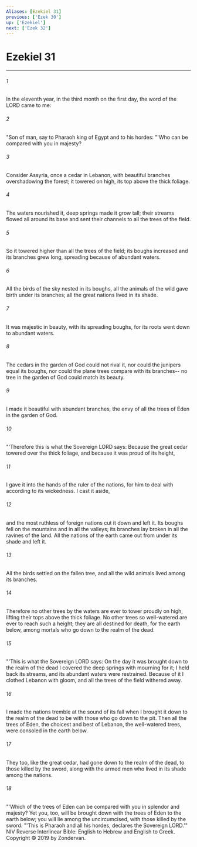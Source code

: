 ```yaml
---
Aliases: [Ezekiel 31]
previous: ['Ezek 30']
up: ['Ezekiel']
next: ['Ezek 32']
---
```

# Ezekiel 31

***


###### 1 
In the eleventh year, in the third month on the first day, the word of the LORD came to me: 

###### 2 
"Son of man, say to Pharaoh king of Egypt and to his hordes: "'Who can be compared with you in majesty? 

###### 3 
Consider Assyria, once a cedar in Lebanon, with beautiful branches overshadowing the forest; it towered on high, its top above the thick foliage. 

###### 4 
The waters nourished it, deep springs made it grow tall; their streams flowed all around its base and sent their channels to all the trees of the field. 

###### 5 
So it towered higher than all the trees of the field; its boughs increased and its branches grew long, spreading because of abundant waters. 

###### 6 
All the birds of the sky nested in its boughs, all the animals of the wild gave birth under its branches; all the great nations lived in its shade. 

###### 7 
It was majestic in beauty, with its spreading boughs, for its roots went down to abundant waters. 

###### 8 
The cedars in the garden of God could not rival it, nor could the junipers equal its boughs, nor could the plane trees compare with its branches-- no tree in the garden of God could match its beauty. 

###### 9 
I made it beautiful with abundant branches, the envy of all the trees of Eden in the garden of God. 

###### 10 
"'Therefore this is what the Sovereign LORD says: Because the great cedar towered over the thick foliage, and because it was proud of its height, 

###### 11 
I gave it into the hands of the ruler of the nations, for him to deal with according to its wickedness. I cast it aside, 

###### 12 
and the most ruthless of foreign nations cut it down and left it. Its boughs fell on the mountains and in all the valleys; its branches lay broken in all the ravines of the land. All the nations of the earth came out from under its shade and left it. 

###### 13 
All the birds settled on the fallen tree, and all the wild animals lived among its branches. 

###### 14 
Therefore no other trees by the waters are ever to tower proudly on high, lifting their tops above the thick foliage. No other trees so well-watered are ever to reach such a height; they are all destined for death, for the earth below, among mortals who go down to the realm of the dead. 

###### 15 
"'This is what the Sovereign LORD says: On the day it was brought down to the realm of the dead I covered the deep springs with mourning for it; I held back its streams, and its abundant waters were restrained. Because of it I clothed Lebanon with gloom, and all the trees of the field withered away. 

###### 16 
I made the nations tremble at the sound of its fall when I brought it down to the realm of the dead to be with those who go down to the pit. Then all the trees of Eden, the choicest and best of Lebanon, the well-watered trees, were consoled in the earth below. 

###### 17 
They too, like the great cedar, had gone down to the realm of the dead, to those killed by the sword, along with the armed men who lived in its shade among the nations. 

###### 18 
"'Which of the trees of Eden can be compared with you in splendor and majesty? Yet you, too, will be brought down with the trees of Eden to the earth below; you will lie among the uncircumcised, with those killed by the sword. "'This is Pharaoh and all his hordes, declares the Sovereign LORD.'" NIV Reverse Interlinear Bible: English to Hebrew and English to Greek. Copyright © 2019 by Zondervan.

